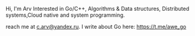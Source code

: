 Hi, I'm Arv
Interested in Go/C++, Algorithms & Data structures, Distributed systems,Cloud native and system programming.

reach me at c.arv@yandex.ru. I write about Go here: https://t.me/awe_go

<!-- ## Projects
* Maintaining [Vugu](https://github.com/vugu/vugu) - Tool for buiding web UIs written in Go, targeting webassembly
* Built: [Blazer](https://github.com/arvryna/blazer) - Concurrent file-downloader  
* Contributing: [Pigeomail](https://github.com/requiemofthesouls/pigeomail) - Service that provides securely personal email addresses
 -->
<!-- <img align="left" src="https://github-readme-stats.vercel.app/api/top-langs/?username=arvryna&hide=html,ruby, scss" /> -->


